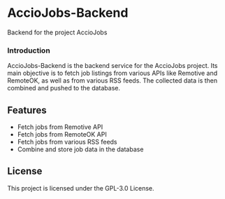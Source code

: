 # AccioJobs-Backend
Backend for the project AccioJobs

### Introduction
AccioJobs-Backend is the backend service for the AccioJobs project. Its main objective is to fetch job listings from various APIs like Remotive and RemoteOK, as well as from various RSS feeds. The collected data is then combined and pushed to the database.

## Features
- Fetch jobs from Remotive API
- Fetch jobs from RemoteOK API
- Fetch jobs from various RSS feeds
- Combine and store job data in the database

## License
This project is licensed under the GPL-3.0 License.